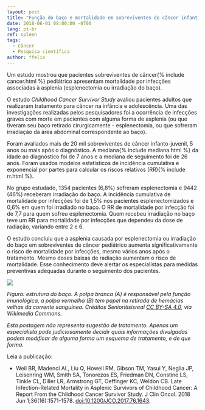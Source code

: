 ```yaml
---
layout: post
title: "Função do baço e mortalidade em sobreviventes de câncer infantil"
date: 2018-06-01 08:00:00 -0700
lang: pt-br
ref: spleen
tags:
  - Câncer
  - Pesquisa científica
author: ffelix
---
```

Um estudo mostrou que pacientes sobreviventes de câncer{% include cancer.html %} pediátrico apresentam mortalidade por infecções associadas à asplenia (esplenectomia
ou irradiação do baço).
<!--more-->

O estudo _Childhood Cancer Survivor Study_ avaliou pacientes adultos que realizaram tratamento para câncer na infância e adolescência. Uma
das investigações realizadas pelos pesquisadores foi a ocorrência de infecções graves com morte em pacientes com alguma forma de asplenia (ou
que tiveram seu baço retirado cirurgicamente - esplenectomia, ou que sofreram irradiação da área abdominal correspondente ao baço).

Foram avaliados mais de 20 mil sobreviventes de câncer infanto-juvenil, 5 anos ou mais após o diagnóstico. A mediana{% include mediana.html %} da idade ao diagnóstico foi de 7 anos e a mediana de seguimento foi de 26 anos. Foram usados modelos estatísticos de incidência cumulativa e exponencial por partes para calcular os riscos relativos (RR){% include rr.html %}.

No grupo estudado, 1354 pacientes (6,8%) sofreram esplenectomia e 9442 (46%) receberam irradiação do baço. A incidência cumulativa de mortalidade por infecções foi de 1,5% nos pacientes esplenectomizados e 0,6% em quem foi irradiado no baço. O RR de mortalidade por infecção foi de 7,7 para quem sofreu esplenectomia. Quem recebeu irradiação no baço teve um RR para mortalidade por infecções que dependeu da dose de radiação, variando entre 2 e 6.

O estudo concluiu que a asplenia causada por esplenectomia ou irradiação do baço em sobreviventes de câncer pediátrico aumenta significativamente o risco de mortalidade por infecções, mesmo vários anos após o tratamento. Mesmo doses baixas de radiação aumentam o risco de mortalidade. Esse conhecimento deve alertar os especialistas para medidas preventivas adequadas durante o seguimento dos pacientes.

![](https://upload.wikimedia.org/wikipedia/commons/4/41/Red_Pulp_and_White_Pulp_of_the_Spleen.jpg)

_Figura: estrutura do baço. A polpa branca (A) é responsável pela função imunológica, a polpa vermelha (B) tem papel na retirada de hemácias velhas da corrente sanguínea. Créditos Senioritisisreal [CC BY-SA 4.0](https://creativecommons.org/licenses/by-sa/4.0), via Wikimedia Commons._

_Esta postagem não representa sugestão de tratamento. Apenas um especialista pode judiciosamente decidir quais informações divulgadas podem modificar de alguma forma um esquema de tratamento, e de que forma._

Leia a publicação:
- Weil BR, Madenci AL, Liu Q, Howell RM, Gibson TM, Yasui Y, Neglia JP,
Leisenring WM, Smith SA, Tonorezos ES, Friedman DN, Constine LS, Tinkle CL,
Diller LR, Armstrong GT, Oeffinger KC, Weldon CB. Late Infection-Related
Mortality in Asplenic Survivors of Childhood Cancer: A Report From the Childhood
Cancer Survivor Study. J Clin Oncol. 2018 Jun 1;36(16):1571-1578. [doi:10.1200/JCO.2017.76.1643](http://doi.org/10.1200/JCO.2017.76.1643).
